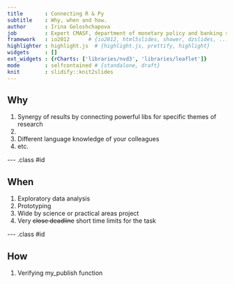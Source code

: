 ```yaml
---
title       : Connecting R & Py
subtitle    : Why, when and how.
author      : Irina Goloshchapova
job         : Expert CMASF, department of monetary policy and banking system analysis 
framework   : io2012      # {io2012, html5slides, shower, dzslides, ...}
highlighter : highlight.js  # {highlight.js, prettify, highlight}
widgets     : []    
ext_widgets : {rCharts: ['libraries/nvd3', 'libraries/leaflet']}
mode        : selfcontained # {standalone, draft}
knit        : slidify::knit2slides
---
```


## Why

1. Synergy of results by connecting powerful libs for specific themes of research
2. 
3. Different language knowledge of your colleagues
4. etc.

--- .class #id 

## When

1. Exploratory data analysis
2. Prototyping
3. Wide by science or practical areas project
4. Very ~~close deadline~~ short time limits for the task

--- .class #id 

## How

1. Verifying my_publish function
